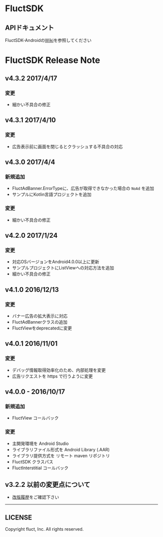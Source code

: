# FluctSDK

## APIドキュメント
FluctSDK-Androidの[Wiki](https://github.com/voyagegroup/FluctSDK-Android/wiki)を参照してください

# FluctSDK Release Note

## v4.3.2 2017/4/17

### 変更
* 細かい不具合の修正

## v4.3.1 2017/4/10

### 変更
* 広告表示前に画面を閉じるとクラッシュする不具合の対応

## v4.3.0 2017/4/4

### 新規追加
* FluctAdBanner.ErrorTypeに、広告が取得できなかった場合の `NoAd` を追加
* サンプルにKotlin言語プロジェクトを追加

### 変更
* 細かい不具合の修正

## v4.2.0 2017/1/24

### 変更
* 対応OSバージョンをAndroid4.0.0以上に更新
* サンプルプロジェクトにListViewへの対応方法を追加
* 細かい不具合の修正

## v4.1.0 2016/12/13

### 変更
* バナー広告の拡大表示に対応
* FluctAdBannerクラスの追加
* FluctViewをdeprecatedに変更

## v4.0.1 2016/11/01

### 変更
* デバッグ情報取得効率化のため、内部処理を変更
* 広告リクエストを https で行うように変更

## v4.0.0 - 2016/10/17
### 新規追加
* FluctView コールバック

### 変更
* 主開発環境を Android Studio
* ライブラリファイル形式を Android Library (.AAR)
* ライブラリ提供方式を リモート maven リポジトリ
* FluctSDK クラスパス
* FluctInterstitial コールバック

## v3.2.2 以前の変更点について
* [改版履歴](https://github.com/voyagegroup/FluctSDK-Android/wiki/%E6%94%B9%E7%89%88%E5%B1%A5%E6%AD%B4)をご確認下さい

---
## LICENSE
Copyright fluct, Inc. All rights reserved.
